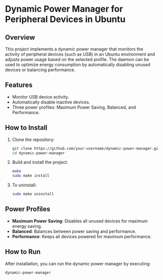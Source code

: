 # Dynamic Power Manager for Peripheral Devices in Ubuntu

## Overview
This project implements a dynamic power manager that monitors the activity of peripheral devices (such as USB) in an Ubuntu environment and adjusts power usage based on the selected profile. The daemon can be used to optimize energy consumption by automatically disabling unused devices or balancing performance.

## Features
- Monitor USB device activity.
- Automatically disable inactive devices.
- Three power profiles: Maximum Power Saving, Balanced, and Performance.
  
## How to Install
1. Clone the repository:
    ```bash
    git clone https://github.com/your-username/dynamic-power-manager.git
    cd dynamic-power-manager
    ```

2. Build and install the project:
    ```bash
    make
    sudo make install
    ```

3. To uninstall:
    ```bash
    sudo make uninstall
    ```

## Power Profiles
- **Maximum Power Saving**: Disables all unused devices for maximum energy saving.
- **Balanced**: Balances between power saving and performance.
- **Performance**: Keeps all devices powered for maximum performance.

## How to Run
After installation, you can run the dynamic power manager by executing:
```bash
dynamic-power-manager
